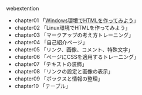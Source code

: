 webextention  

- chapter01
    「[Windows環境でHTMLを作ってみよう](chapter01/ch01-firsthtml-win.html)」
- chapter02
    「Linux環境でHTMLを作ってみよう」
- chapter03
    「マークアップの考え方トレーニング」
- chapter04
    「自己紹介ページ」
- chapter05
    「リンク、画像、コメント、特殊文字」
- chapter06
    「ページにCSSを適用するトレーニング」
- chapter07
    「テキストの装飾」
- chapter08
    「リンクの設定と画像の表示」
- chapter09
    「ボックスと情報の整理」
- chapter10
    「テーブル」
